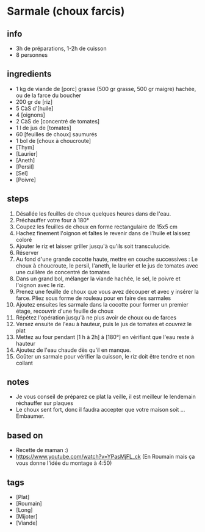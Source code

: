 # Sarmale (choux farcis)

## info  
* 3h de préparations, 1-2h de cuisson
* 8 personnes

## ingredients
* 1 kg de viande de [porc] grasse (500 gr grasse, 500 gr maigre) hachée, ou de la farce du boucher
* 200 gr de [riz]
* 5 CàS d'[huile]
* 4 [oignons]
* 2 CàS de [concentré de tomates]
* 1 l de jus de [tomates]
* 60 [feuilles de choux] saumurés
* 1 bol de [choux à choucroute]
* [Thym]
* [Laurier]
* [Aneth]
* [Persil]
* [Sel]
* [Poivre]

## steps  
1. Désallée les feuilles de choux quelques heures dans de l'eau. 
2. Préchauffer votre four à 180°
3. Coupez les feuilles de choux en forme rectangulaire de 15x5 cm
4. Hachez finement l'oignon et faîtes le revenir dans de l'huile et laissez coloré
5. Ajouter le riz et laisser griller jusqu'à qu'ils soit transculucide.
6. Réserver
7. Au fond d'une grande cocotte haute, mettre en couche successives : Le choux à choucroute, le persil, l'aneth, le laurier et le jus de tomates avec une cuillère de concentré de tomates
8. Dans un grand bol, mélanger la viande hachée, le sel, le poivre et l'oignon avec le riz. 
9. Prenez une feuille de choux que vous avez découper et avec y insérer la farce. Pliez sous forme de rouleau pour en faire des sarmales
10. Ajoutez ensuites les sarmale dans la cocotte pour former un premier étage, recouvrir d'une feuille de choux
11. Répétez l'opération jusqu'à ne plus avoir de choux ou de farces
12. Versez ensuite de l'eau à hauteur, puis le jus de tomates et couvrez le plat
13. Mettez au four pendant [1 h à 2h] à [180°] en vérifiant que l'eau reste à hauteur
14. Ajoutez de l'eau chaude dès qu'il en manque.
15. Goûter un sarmale pour vérifier la cuisson, le riz doit être tendre et non collant

## notes
* Je vous conseil de préparez ce plat la veille, il est meilleur le lendemain réchauffer sur plaques
* Le choux sent fort, donc il faudra accepter que votre maison soit ... Embaumer. 

## based on  
* Recette de maman :)
* https://www.youtube.com/watch?v=YPasMjFL_ck (En Roumain mais ça vous donne l'idée du montage à 4:50)

## tags
* [Plat]
* [Roumain]
* [Long]
* [Mijoter]
* [Viande]